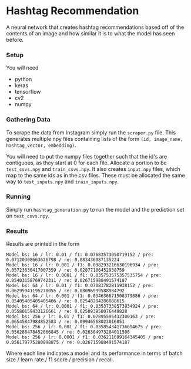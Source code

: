 # Hashtag Recommendation

A neural network that creates hashtag recommendations based off of the contents of an image and how similar it is to what the model has seen before.

### Setup

You will need
- python
- keras
- tensorflow
- cv2
- numpy

### Gathering Data

To scrape the data from Instagram simply run the `scraper.py` file. This generates multiple npy files containing lists of the form `(id, image_name, hashtag_vector, embedding)`.

You will need to put the numpy files together such that the id's are contiguous, as they start at 0 for each file. Allocate a portion to be `test_csvs.npy` and `train_csvs.npy`. It also creates `input.npy` files, which map to the same ids as in the csv files. These must be allocated the same way to `test_inputs.npy` and `train_inputs.npy`.

### Running

Simply run `hashtag_generation.py` to run the model and the prediction set on `test_csvs.npy`.

### Results

Results are printed in the form

```
Model bs: 16 / lr: 0.01 / f1: 0.07683573050719152 / pre: 0.07120308663626798 / re: 0.083436087135224
Model bs: 16 / lr: 0.001 / f1: 0.038293216630196934 / pre: 0.05723630417007359 / re: 0.02877106452938759
Model bs: 16 / lr: 0.0001 / f1: 0.035753575357535754 / pre: 0.05403158769742311 / re: 0.026715988491574187
Model bs: 64 / lr: 0.01 / f1: 0.07083782811938152 / pre: 0.06295941195270055 / re: 0.08096999588984792
Model bs: 64 / lr: 0.001 / f1: 0.034636871508379886 / pre: 0.05405405405405406 / re: 0.02548294286888615
Model bs: 64 / lr: 0.0001 / f1: 0.03537338573834924 / pre: 0.05580159433126661 / re: 0.025893958076448828
Model bs: 256 / lr: 0.01 / f1: 0.07895595432300163 / pre: 0.06545847984852583 / re: 0.09946568023016851
Model bs: 256 / lr: 0.001 / f1: 0.035854341736694675 / pre: 0.056288478452066845 / re: 0.026304973284011508
Model bs: 256 / lr: 0.0001 / f1: 0.036211699164345405 / pre: 0.056179775280898875 / re: 0.026715988491574187
```

Where each line indicates a model and its performance in terms of batch size / learn rate / f1 score / precision / recall.